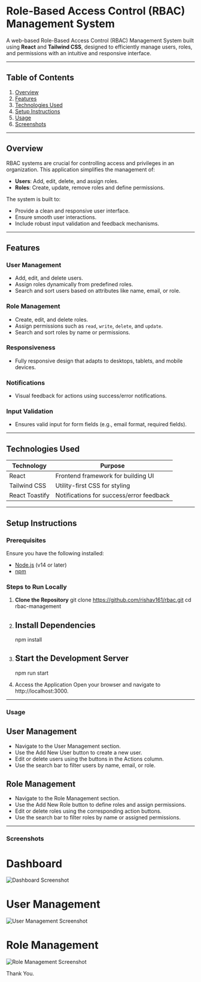 # Role-Based Access Control (RBAC) Management System

A web-based Role-Based Access Control (RBAC) Management System built using **React** and **Tailwind CSS**, designed to efficiently manage users, roles, and permissions with an intuitive and responsive interface.

---

## Table of Contents

1. [Overview](#overview)
2. [Features](#features)
3. [Technologies Used](#technologies-used)
4. [Setup Instructions](#setup-instructions)
5. [Usage](#usage)
6. [Screenshots](#screenshots)

---

## Overview

RBAC systems are crucial for controlling access and privileges in an organization. This application simplifies the management of:
- **Users**: Add, edit, delete, and assign roles.
- **Roles**: Create, update, remove roles and define permissions.

The system is built to:
- Provide a clean and responsive user interface.
- Ensure smooth user interactions.
- Include robust input validation and feedback mechanisms.

---

## Features

### User Management
- Add, edit, and delete users.
- Assign roles dynamically from predefined roles.
- Search and sort users based on attributes like name, email, or role.

### Role Management
- Create, edit, and delete roles.
- Assign permissions such as `read`, `write`, `delete`, and `update`.
- Search and sort roles by name or permissions.

### Responsiveness
- Fully responsive design that adapts to desktops, tablets, and mobile devices.

### Notifications
- Visual feedback for actions using success/error notifications.

### Input Validation
- Ensures valid input for form fields (e.g., email format, required fields).

---

## Technologies Used

| **Technology**    | **Purpose**                                |
|--------------------|--------------------------------------------|
| React             | Frontend framework for building UI         |
| Tailwind CSS      | Utility-first CSS for styling              |
| React Toastify    | Notifications for success/error feedback   |

---

## Setup Instructions

### Prerequisites
Ensure you have the following installed:
- [Node.js](https://nodejs.org/) (v14 or later)
- [npm](https://www.npmjs.com/) 

### Steps to Run Locally

1. **Clone the Repository**
   git clone https://github.com/rishav161/rbac.git
   cd rbac-management

2. ## Install Dependencies
    npm install

3. ## Start the Development Server
    npm run start


4. Access the Application Open your browser and navigate to http://localhost:3000.

---

### Usage

## User Management
- Navigate to the User Management section.
- Use the Add New User button to create a new user.
- Edit or delete users using the buttons in the Actions column.
- Use the search bar to filter users by name, email, or role.
## Role Management
- Navigate to the Role Management section.
- Use the Add New Role button to define roles and assign permissions.
- Edit or delete roles using the corresponding action buttons.
- Use the search bar to filter roles by name or assigned permissions.

---

### Screenshots
# Dashboard
![Dashboard Screenshot](https://i.postimg.cc/V6Lwy3f5/Screenshot-2024-12-05-111100.png)

# User Management
![User Management Screenshot](../rbac-management/src/screenshot/ss.png)

# Role Management
![Role Management Screenshot](../rbac-management/src/screenshot/ss.png)

Thank You.